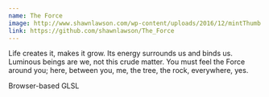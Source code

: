 ```yaml
---
name: The Force
image: http://www.shawnlawson.com/wp-content/uploads/2016/12/mintThumb.png
link: https://github.com/shawnlawson/The_Force
---
```


Life creates it, makes it grow. Its energy surrounds us and binds us. Luminous beings are we, not this crude matter. You must feel the Force around you; here, between you, me, the tree, the rock, everywhere, yes.

Browser-based GLSL